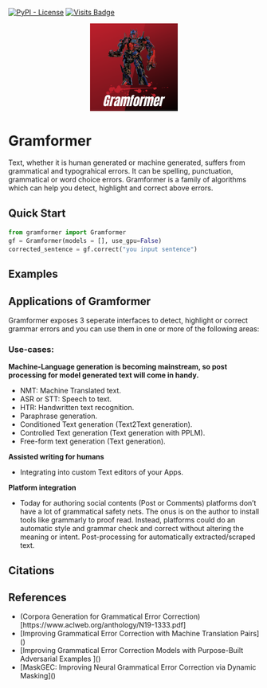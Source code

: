 [![PyPI - License](https://img.shields.io/hexpm/l/plug)](https://github.com/PrithivirajDamodaran/Parrot/blob/main/LICENSE)
[![Visits Badge](https://badges.pufler.dev/visits/PrithivirajDamodaran/Parrot_Paraphraser)](https://badges.pufler.dev)

<p align="center">
    <img src="images/GLogo.png" width="35%" height="35%"/>
</p>

# Gramformer
Text, whether it is human generated or machine generated, suffers from grammatical and typograhical errors. It can be spelling, punctuation, grammatical or word choice errors. Gramformer is a family of algorithms which can help you detect, highlight and correct above errors.

## Quick Start
```python
from gramformer import Gramformer
gf = Gramformer(models = [], use_gpu=False)
corrected_sentence = gf.correct("you input sentence")
```

## Examples

## Applications of Gramformer
Gramformer exposes 3 seperate interfaces to detect, highlight or correct grammar errors and you can use them in one or more of the following areas:

### Use-cases:

**Machine-Language generation is becoming mainstream, so post processing for model generated text will come in handy.**

<ul>
    <li>NMT: Machine Translated text.</li>
    <li>ASR or STT: Speech to text.</li>
    <li>HTR: Handwritten text recognition.</li>
    <li>Paraphrase generation.</li>
    <li>Conditioned Text generation (Text2Text generation).</li>
    <li>Controlled Text generation (Text generation with PPLM).</li>
    <li>Free-form text generation (Text generation).</li>
</ul>
    
**Assisted writing for humans**
<ul>
    <li>Integrating into custom Text editors of your Apps.</li>
</ul>    

**Platform integration**
<ul>
<li>Today for authoring social contents (Post or Comments) platforms don’t have a lot of grammatical safety nets. The onus is on the author to install tools like grammarly to proof read. Instead, platforms could do an automatic style and grammar check and correct without altering the meaning or intent.
    Post-processing for automatically extracted/scraped text.</li>
</ul>    


## Citations

## References
<ul>
<li>(Corpora Generation for Grammatical Error Correction) [https://www.aclweb.org/anthology/N19-1333.pdf]</li> 
<li>[Improving Grammatical Error Correction with Machine Translation Pairs]()</li> 
<li>[Improving Grammatical Error Correction Models with Purpose-Built Adversarial Examples	]()</li> 
<li>[MaskGEC: Improving Neural Grammatical Error Correction via Dynamic Masking]()</li> 
</ul>



